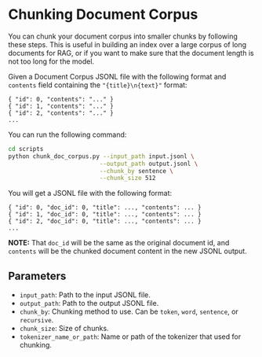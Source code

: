 # Chunking Document Corpus

You can chunk your document corpus into smaller chunks by following these steps. This is useful in building an index over a large corpus of long documents for RAG, or if you want to make sure that the document length is not too long for the model.

Given a Document Corpus JSONL file with the following format and `contents` field containing the `"{title}\n{text}"` format:

```jsonl
{ "id": 0, "contents": "..." }
{ "id": 1, "contents": "..." }
{ "id": 2, "contents": "..." }
...
```

You can run the following command:

```bash
cd scripts
python chunk_doc_corpus.py --input_path input.jsonl \
                          --output_path output.jsonl \
                          --chunk_by sentence \
                          --chunk_size 512
```

You will get a JSONL file with the following format:

```jsonl
{ "id": 0, "doc_id": 0, "title": ..., "contents": ... }
{ "id": 1, "doc_id": 0, "title": ..., "contents": ... }
{ "id": 2, "doc_id": 0, "title": ..., "contents": ... }
...
```

**NOTE:** That `doc_id` will be the same as the original document id, and `contents` will be the chunked document content in the new JSONL output.

## Parameters

- `input_path`: Path to the input JSONL file.
- `output_path`: Path to the output JSONL file.
- `chunk_by`: Chunking method to use. Can be `token`, `word`, `sentence`, or `recursive`.
- `chunk_size`: Size of chunks.
- `tokenizer_name_or_path`: Name or path of the tokenizer that used for chunking.

